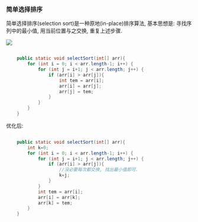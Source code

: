 ### 简单选择排序

简单选择排序(selection sort)是一种原地(in-place)排序算法, 基本思想是: 寻找序列中的最小值, 用当前位置与之交换, 重复上述步骤.

![](https://images2015.cnblogs.com/blog/1153367/201704/1153367-20170428152457772-193301923.png)

```java

 	public static void selectSort(int[] arr){
        for (int i = 0; i < arr.length-1; i++) {
            for (int j = i+1; j < arr.length; j++) {
                if (arr[i] > arr[j]){
                    int tem = arr[i];
                    arr[i] = arr[j];
                    arr[j] = tem;
                }
            }
        }
    }

```

优化后:

```java

	public static void selectSort(int[] arr){
        int k=0;
        for (int i = 0; i < arr.length-1; i++) {
            for (int j = i+1; j < arr.length; j++) {
                if (arr[i] > arr[j]){
					//没必要每次都交换, 找出最小值即可.
                    k=j;
                }
            }
            int tem = arr[i];
            arr[i] = arr[k];
            arr[k] = tem;
        }
    }


```
